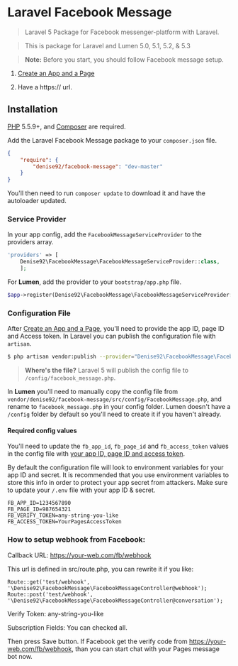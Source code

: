 # Laravel Facebook Message

> Laravel 5 Package for Facebook messenger-platform with Laravel.

> This is package for Laravel and Lumen 5.0, 5.1, 5.2, & 5.3

> **Note:** Before you start, you should follow Facebook message setup.

1. [Create an App and a Page](https://developers.facebook.com/docs/messenger-platform/guides/setup)

2. Have a https:// url.

## Installation

[PHP](https://php.net) 5.5.9+, and [Composer](https://getcomposer.org) are required.

Add the Laravel Facebook Message package to your `composer.json` file.  

```json
{
    "require": {
        "denise92/facebook-message": "dev-master"
    }
}
```

You'll then need to run `composer update` to download it and have the autoloader updated.


### Service Provider

In your app config, add the `FacebookMessageServiceProvider` to the providers array.

```php
'providers' => [
    Denise92\FacebookMessage\FacebookMessageServiceProvider::class,
    ];
```

For **Lumen**, add the provider to your `bootstrap/app.php` file.

```php
$app->register(Denise92\FacebookMessage\FacebookMessageServiceProvider::class);
```


### Configuration File

After [Create an App and a Page](https://developers.facebook.com/docs/messenger-platform/guides/setup), you'll need to provide the app ID, page ID and Access token. In Laravel you can publish the configuration file with `artisan`.

```bash
$ php artisan vendor:publish --provider="Denise92\FacebookMessage\FacebookMessageServiceProvider" --tag="config"
```

> **Where's the file?** Laravel 5 will publish the config file to `/config/facebook_message.php`.

In **Lumen** you'll need to manually copy the config file from `vendor/denise92/facebook-message/src/config/FacebookMessage.php`, and rename to `facebook_message.php` in your config folder. Lumen doesn't have a `/config` folder by default so you'll need to create it if you haven't already.

#### Required config values

You'll need to update the `fb_app_id`, `fb_page_id` and `fb_access_token` values in the config file with [your app ID, page ID and access token](https://developers.facebook.com/apps).

By default the configuration file will look to environment variables for your app ID and secret. It is recommended that you use environment variables to store this info in order to protect your app secret from attackers. Make sure to update your `/.env` file with your app ID & secret.

```
FB_APP_ID=1234567890
FB_PAGE_ID=987654321
FB_VERIFY_TOKEN=any-string-you-like
FB_ACCESS_TOKEN=YourPagesAccessToken
```


### How to setup webhook from Facebook:

Callback URL: https://your-web.com/fb/webhook

This url is defined in src/route.php, you can rewrite it if you like:

```
Route::get('test/webhook', '\Denise92\FacebookMessage\FacebookMessageController@webhook');
Route::post('test/webhook', '\Denise92\FacebookMessage\FacebookMessageController@conversation');
```

Verify Token: any-string-you-like

Subscription Fields: You can checked all.

Then press Save button. If Facebook get the verify code from https://your-web.com/fb/webhook, than you can start chat with your Pages message bot now.

